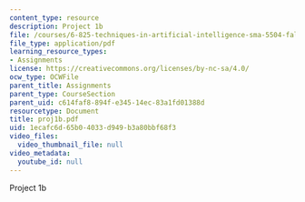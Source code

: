 ```yaml
---
content_type: resource
description: Project 1b
file: /courses/6-825-techniques-in-artificial-intelligence-sma-5504-fall-2002/1ecafc6d65b04033d949b3a80bbf68f3_proj1b.pdf
file_type: application/pdf
learning_resource_types:
- Assignments
license: https://creativecommons.org/licenses/by-nc-sa/4.0/
ocw_type: OCWFile
parent_title: Assignments
parent_type: CourseSection
parent_uid: c614faf8-894f-e345-14ec-83a1fd01388d
resourcetype: Document
title: proj1b.pdf
uid: 1ecafc6d-65b0-4033-d949-b3a80bbf68f3
video_files:
  video_thumbnail_file: null
video_metadata:
  youtube_id: null
---
```

Project 1b